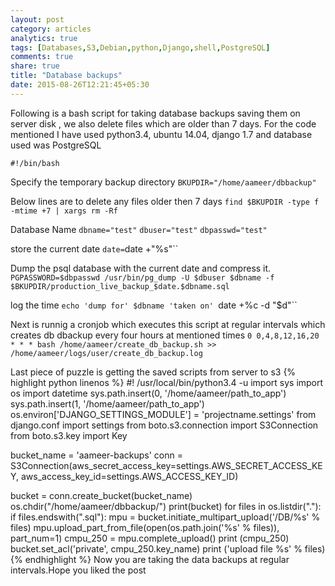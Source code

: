 ```yaml
---
layout: post
category: articles
analytics: true
tags: [Databases,S3,Debian,python,Django,shell,PostgreSQL]
comments: true
share: true
title: "Database backups"
date: 2015-08-26T12:21:45+05:30
---
```


Following is a bash script for taking database backups saving them on server disk , we also delete files which are older than 7 days.
For the code mentioned I have used python3.4, ubuntu 14.04, django 1.7 and database used was PostgreSQL 

`#!/bin/bash`

Specify the temporary backup directory 
`BKUPDIR="/home/aameer/dbbackup"`

Below lines are to delete any files older then 7 days
`find $BKUPDIR -type f -mtime +7 | xargs rm -Rf`

Database Name
`dbname="test"`
`dbuser="test"`
`dbpasswd="test"`

store the current date
`date=`date +"%s"``

Dump the psql database with the current date and compress it.
`PGPASSWORD=$dbpasswd /usr/bin/pg_dump -U $dbuser $dbname -f $BKUPDIR/production_live_backup_$date.$dbname.sql`

log the time
`echo 'dump for' $dbname 'taken on' `date +%c -d "$d"``

Next is runnig a cronjob which executes this script at regular intervals which creates db dbackup every four hours at mentioned times
`0 0,4,8,12,16,20 * * * bash /home/aameer/create_db_backup.sh >> /home/aameer/logs/user/create_db_backup.log`

Last piece of puzzle is getting the saved scripts from server to s3
{% highlight python linenos %}
#! /usr/local/bin/python3.4 -u
import sys
import os
import datetime
sys.path.insert(0, '/home/aameer/path_to_app')
sys.path.insert(1, '/home/aameer/path_to_app')
os.environ['DJANGO_SETTINGS_MODULE'] = 'projectname.settings'
from django.conf import settings
from boto.s3.connection import S3Connection
from boto.s3.key import Key

bucket_name = 'aameer-backups'
conn = S3Connection(aws_secret_access_key=settings.AWS_SECRET_ACCESS_KEY,
                            aws_access_key_id=settings.AWS_ACCESS_KEY_ID)

bucket = conn.create_bucket(bucket_name)
os.chdir("/home/aameer/dbbackup/")
print(bucket)
for files in os.listdir("."):
    if files.endswith(".sql"):
        mpu = bucket.initiate_multipart_upload('/DB/%s' % files)
        mpu.upload_part_from_file(open(os.path.join('%s' % files)), part_num=1)
        cmpu_250 = mpu.complete_upload()
        print (cmpu_250)
        bucket.set_acl('private', cmpu_250.key_name)
        print ('upload file %s' % files)                   
{% endhighlight %}
Now you are taking the data backups at regular intervals.Hope you liked the post
